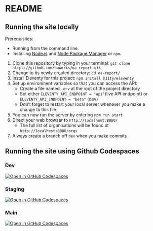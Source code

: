 # README

## Running the site locally

Prerequisites:
- Running from the command line.
- Installing [Node.js](https://nodejs.dev/) and [Node Package Manager](https://www.npmjs.com/) or `npm`.

1. Clone this repository by typing in your terminal: `git clone https://github.com/oaworks/oa-report.git`
2. Change to its newly created directory: `cd oa-report/`
3. Install Eleventy for this project: `npm install @11ty/eleventy`
4. Set up environment variables so that you can access the API: 
   - Create a file named `.env` at the root of the project directory
   - Set either `ELEVENTY_API_ENDPOINT = "api"`(live API endpoint) or `ELEVENTY_API_ENDPOINT = "beta"` (dev)
   - Don’t forget to restart your local server whenever you make a change to this file
6. You can now run the server by entering `npm run start`
7. Direct your web browser to `http://localhost:8080/`
   - The full list of organisations will be found at `http://localhost:8080/orgs`
8. Always create a branch off `dev` when you make commits

## Running the site using Github Codespaces 

### Dev 

[![Open in GitHub Codespaces](https://github.com/codespaces/badge.svg)](https://codespaces.new/oaworks/oa-report/tree/dev?quickstart=1)

### Staging 

[![Open in GitHub Codespaces](https://github.com/codespaces/badge.svg)](https://codespaces.new/oaworks/oa-report/tree/staging?quickstart=1)

### Main 

[![Open in GitHub Codespaces](https://github.com/codespaces/badge.svg)](https://codespaces.new/oaworks/oa-report/tree/main?quickstart=1)
